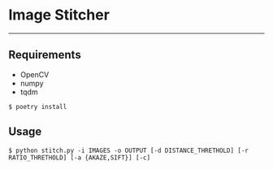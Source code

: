 # Image Stitcher
---

## Requirements
- OpenCV
- numpy
- tqdm

```
$ poetry install
```

## Usage
```
$ python stitch.py -i IMAGES -o OUTPUT [-d DISTANCE_THRETHOLD] [-r RATIO_THRETHOLD] [-a {AKAZE,SIFT}] [-c]
```